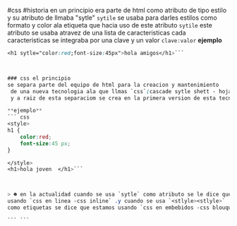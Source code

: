 #css
#historia
en un principio era parte de html como atributo de tipo estilo y su atributo de llmaba "sytle"
`sytile` se usaba para darles  estilos como formato y color ala etiqueta que hacia uso de este atributo
`sytile` este atributo se usaba atravez de una lista de caracteristicas cada caracteristicas 
se integraba por una clave y un valor `clave:valor`
**ejemplo**
``` css
<h1 sytle="color:red;font-size:45px">hola amigos</h1>```



### css el principio
se separa parte del equipo de html para la creacion y mantenimiento
 de una nueva tecnologia ala que llmas `css`(cascade sytle shett - hojas de estilo en cascada).
 y a raiz de esta separaciom se crea en la primera version de esta tecnologia las etiquetas `<style></style>`.

**ejemplo**
``` css
<style>
h1 {
    color:red;
    font-size:45 px;
}

</style>
<h1>hola joven  </h1>```



> ☻ en la actualidad cuando se usa `sytle` como atributo se le dice que estamos
usando `css en linea -css inline` .y cuando se usa `<stlyle><stlyle>` 
como etiquetas se dice que estamos usando `css en embebidos -css blouquete`

``` ```